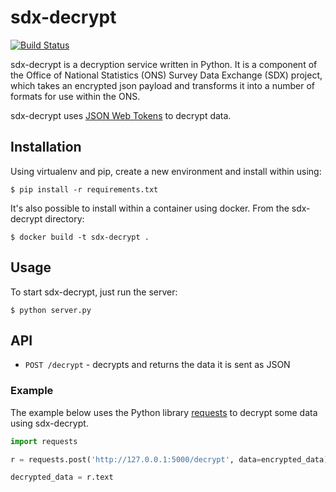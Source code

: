 # sdx-decrypt

[![Build Status](https://travis-ci.org/ONSdigital/sdx-decrypt.svg?branch=master)](https://travis-ci.org/ONSdigital/sdx-decrypt)

sdx-decrypt is a decryption service written in Python. It is a component of the Office of National Statistics (ONS) Survey Data Exchange (SDX) project, which takes an encrypted json payload and transforms it into a number of formats for use within the ONS.

sdx-decrypt uses [JSON Web Tokens](https://jwt.io/) to decrypt data.

## Installation

Using virtualenv and pip, create a new environment and install within using:

    $ pip install -r requirements.txt

It's also possible to install within a container using docker. From the sdx-decrypt directory:

    $ docker build -t sdx-decrypt .

## Usage

To start sdx-decrypt, just run the server:

    $ python server.py

## API

 * `POST /decrypt` - decrypts and returns the data it is sent as JSON

### Example

The example below uses the Python library [requests](https://github.com/kennethreitz/requests) to decrypt some data using sdx-decrypt.

```python
import requests

r = requests.post('http://127.0.0.1:5000/decrypt', data=encrypted_data)

decrypted_data = r.text
```